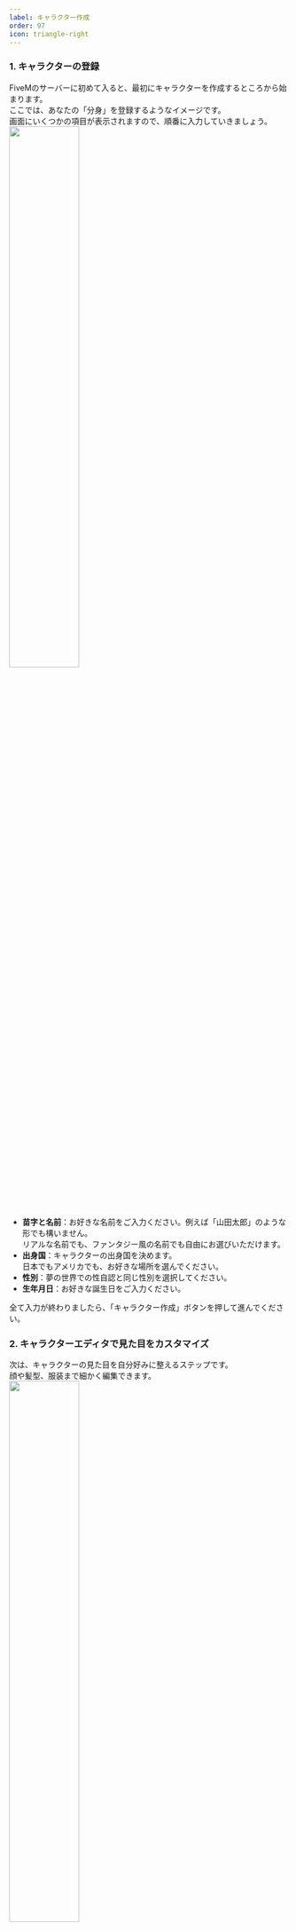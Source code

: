 ```yaml
---
label: キャラクター作成
order: 97
icon: triangle-right
---
```

### 1. キャラクターの登録
FiveMのサーバーに初めて入ると、最初にキャラクターを作成するところから始まります。  
ここでは、あなたの「分身」を登録するようなイメージです。  
画面にいくつかの項目が表示されますので、順番に入力していきましょう。  
<img src="https://github.com/user-attachments/assets/636d49dc-551b-40c1-af65-d98b96d67094" width="50%">  

- **苗字と名前**：お好きな名前をご入力ください。例えば「山田太郎」のような形でも構いません。  
リアルな名前でも、ファンタジー風の名前でも自由にお選びいただけます。
- **出身国**：キャラクターの出身国を決めます。  
日本でもアメリカでも、お好きな場所を選んでください。
- **性別**：夢の世界での性自認と同じ性別を選択してください。
- **生年月日**：お好きな誕生日をご入力ください。

全て入力が終わりましたら、「キャラクター作成」ボタンを押して進んでください。

### 2. キャラクターエディタで見た目をカスタマイズ
次は、キャラクターの見た目を自分好みに整えるステップです。  
顔や髪型、服装まで細かく編集できます。   
<img src="https://github.com/user-attachments/assets/f1174734-223b-4b9a-aba5-7e8279786af0" width="50%">　　

- **キャラクター**：以下項目がすでに何種類かセットされています。見た目が困ったときにお勧めです。  
ただし、キャラクターエディタ中は、服や外見、顔の特徴など変更するこはできません。
- **遺伝**：親の特徴を選んで、顔の基本的な形を決めます。目が大きかったり鼻が高かったり、いろいろ調整できますのでお試しください。
- **顔の特徴**：さらに細かく、眉毛の形や顎のラインなどを調整できます。
- **外見**：髪型やヒゲ、メイクなどを選びます。
- **服**：Tシャツやジャケットなどでおしゃれに決めてみてください。
- **小道具やタトゥー**：サングラスや帽子、タトゥーを入れるオプションがあれば、ぜひ使ってみてください。

全て決まったら、画像右下の「フロッピーディスクのアイコン」のボタンを押してください。これで街へ出る準備が整いました。
